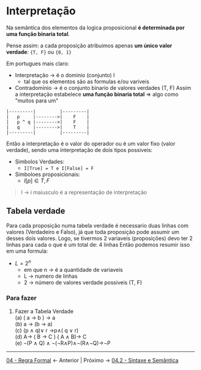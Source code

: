 # Interpretação
Na semântica dos elementos da logica proposicional **é determinada por uma função binaria total**.

Pense assim: a cada proposição atribuimos apenas **um único valor verdade**: `{T, F}` ou `{0, 1}`

Em portugues mais claro: 
- Interpretação -> é o dominio (conjunto) I
	- tal que os elementos são as formulas e/ou variveis 
- Contradominio -> é o conjunto binario de valores verdades (T, F)
Assim a interpretação estabelece **uma função binaria total** => algo como "muitos para um"
```
|---------|         |---------|
|	p     |-------->|    F    |
|   p ^ q |-------->|    F    | 
|   q     |-------->|    T    |
|---------|         |---------|
```

Então a interpretação é o valor do operador ou  é um valor fixo (valor verdade), sendo uma interpretação de dois tipos possiveis:
- Simbolos Verdades: 
	- `I[True] = T e I[False] = F`
- Simboloes proposicionais:
	- $I[p] \in {T, F}$

> I -> i maiusculo é a representação de interpretação


## Tabela verdade
Para cada proposição numa tabela verdade é necessario duas linhas com valores (Verdadeiro e Falso),  já que toda proposição pode assumir  um desses dois valores.
Logo, se tivermos 2 variaveis (proposições) devo ter 2 linhas para cada o que é um total de: 4 linhas
Então podemos resumir isso em uma formula: 
- $L = 2^n$
	- em que n -> é a quantidade de variaveis
	- L -> numero de linhas
	- 2 -> número de valores verdade possiveis (T, F)
	
### Para fazer

1. Fazer a Tabela Verdade  
(a) ( a → b ) → a  
(b) a → (b → a)  
(c) (p ∧ q)∨ r →p∧( q ∨ r)  
(d) A→ ( B → C ) ( A ∧ B)→ C  
(e) ¬(P ∧ Q) ∧ ¬(¬R∧P)∧¬(R∧¬Q)→¬P

---
[04 - Regra Formal](04%20-%20Regra%20Formal.md) <- Anterior | Próximo -> [04.2 - Sintaxe e Semântica](04.2%20-%20Sintaxe%20e%20Semântica.md)